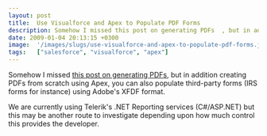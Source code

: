 ```yaml
---
layout: post
title:  Use Visualforce and Apex to Populate PDF Forms
description: Somehow I missed this post on generating PDFs  , but in addition creating PDFs from scratch using Apex, you can also populate third-party forms (IRS forms for instance) using Adobes XFDF format. We are currently using Teleriks .NET Reporting services (C#/ASP.NET) but this may be another route to investigate depending upon how much control this provides the developer.
date: 2009-01-04 20:13:15 +0300
image:  '/images/slugs/use-visualforce-and-apex-to-populate-pdf-forms.jpg'
tags:   ["salesforce", "visualforce", "apex"]
---
```

<p>Somehow I missed <a href="http://blog.sforce.com/sforce/2008/12/use-visualforce-and-apex-to-populate-pdf-forms.html">this post on generating PDFs</a>, but in addition creating PDFs from scratch using Apex, you can also populate third-party forms (IRS forms for instance) using Adobe's XFDF format.</p>
<p>We are currently using Telerik's .NET Reporting services (C#/ASP.NET) but this may be another route to investigate depending upon how much control this provides the developer.</p>


